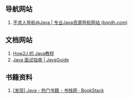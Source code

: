 ## 导航网站
1. [不求人导航@Java | 专业Java资源导航网站 (bqrdh.com)](https://java.bqrdh.com/)

## 文档网站
1. [How2J 的 Java教程](https://how2j.cn/)
2. [Java 面试指南 | JavaGuide](https://javaguide.cn/)

## 书籍资料
1. [[发现] Java - 热门书籍 - 书栈网 · BookStack](https://www.bookstack.cn/explore?cid=11&tab=popular)